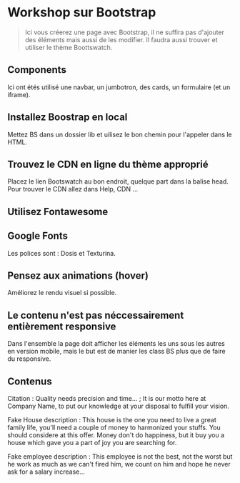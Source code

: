 # Workshop sur Bootstrap

> Ici vous créerez une page avec Bootstrap, il ne suffira pas d'ajouter des éléments mais aussi de les modifier. Il faudra aussi trouver et utiliser le thème Boottswatch.

## Components
Ici ont étés utilisé une navbar, un jumbotron, des cards, un formulaire (et un iframe).

## Installez Boostrap en local
Mettez BS dans un dossier lib et uilisez le bon chemin pour l'appeler dans le HTML.

## Trouvez le CDN en ligne du thème approprié
Placez le lien Bootswatch au bon endroit, quelque part dans la balise head. Pour trouver le CDN allez dans Help, CDN ...

## Utilisez Fontawesome

## Google Fonts
Les polices sont : Dosis et Texturina.

## Pensez aux animations (hover)
Améliorez le rendu visuel si possible.

## Le contenu n'est pas néccessairement entièrement responsive
Dans l'ensemble la page doit afficher les éléments les uns sous les autres en version mobile, mais le but est de manier les class BS plus que de faire du responsive.

## Contenus
Citation : Quality needs precision and time... ; It is our motto here at Company Name, to put our knowledge at your disposal to fulfill your vision.

Fake House description : This house is the one you need to live a great family life, you'll need a couple of money to harmonized your stuffs. You should considere at this offer. Money don't do happiness, but it buy you a house which gave you a part of joy you are searching for.

Fake employee description : This employee is not the best, not the worst but he work as much as we can't fired him, we count on him and hope he never ask for a salary increase...